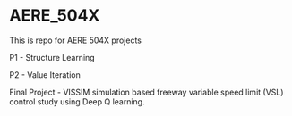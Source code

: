 # AERE_504X
This is repo for AERE 504X projects

P1 - Structure Learning

P2 - Value Iteration

Final Project - VISSIM simulation based freeway variable speed limit (VSL) control study using Deep Q learning.
